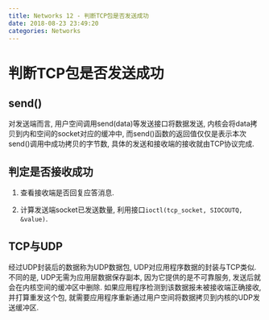 ```yaml
---
title: Networks 12 - 判断TCP包是否发送成功
date: 2018-08-23 23:49:20
categories: Networks
---
```

# 判断TCP包是否发送成功

<!--more-->

## send()

对发送端而言, 用户空间调用send(data)等发送接口将数据发送, 内核会将data拷贝到内和空间的socket对应的缓冲中, 而send()函数的返回值仅仅是表示本次send()调用中成功拷贝的字节数, 具体的发送和接收端的接收就由TCP协议完成. 

## 判定是否接收成功

1. 查看接收端是否回复应答消息.

2. 计算发送端socket已发送数量, 利用接口`ioctl(tcp_socket, SIOCOUTQ, &value)`.

## TCP与UDP

经过UDP封装后的数据称为UDP数据包, UDP对应用程序数据的封装与TCP类似. 不同的是, UDP无需为应用层数据保存副本, 因为它提供的是不可靠服务, 发送后就会在内核空间的缓冲区中删除. 如果应用程序检测到该数据报未被接收端正确接收, 并打算重发这个包, 就需要应用程序重新通过用户空间将数据拷贝到内核的UDP发送缓冲区.
